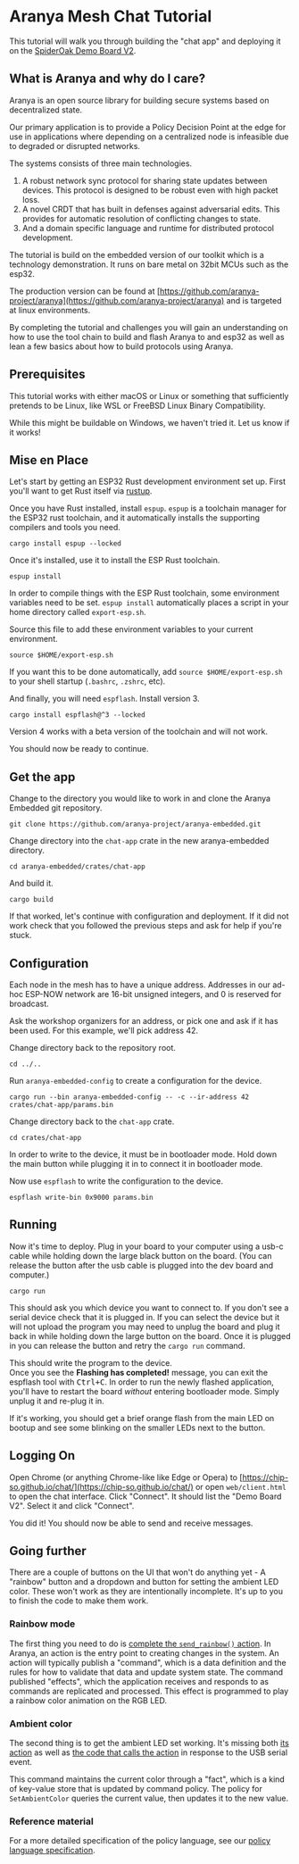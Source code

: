 # Aranya Mesh Chat Tutorial

This tutorial will walk you through building the "chat app" and
deploying it on the [SpiderOak Demo Board
V2](https://github.com/aranya-project/demo-board-v2).

## What is Aranya and why do I care?

Aranya is an open source library for building secure systems based on decentralized state. 

Our primary application is to provide a Policy Decision Point at the edge for use in applications where depending on a centralized node is infeasible due to degraded or disrupted networks. 

The systems consists of three main technologies. 

  1. A robust network sync protocol for sharing state updates between devices. This protocol is designed to be robust even with high packet loss.
  2. A novel CRDT that has built in defenses against adversarial edits. This provides for automatic resolution of conflicting changes to state.
  3. And a domain specific language and runtime for distributed protocol development.

The tutorial is build on the embedded version of our toolkit which is a technology demonstration. It runs on bare metal on 32bit MCUs such as the esp32. 

The production version can be found at [https://github.com/aranya-project/aranya](https://github.com/aranya-project/aranya) and is targeted at linux environments.

By completing the tutorial and challenges you will gain an understanding on how to use the tool chain to build and flash Aranya to and esp32 as well as lean a few basics about how to build protocols using Aranya.

## Prerequisites

This tutorial works with either macOS or Linux or something that
sufficiently pretends to be Linux, like WSL or FreeBSD Linux Binary
Compatibility.

While this might be buildable on Windows, we haven't tried it. Let us
know if it works!

## Mise en Place

Let's start by getting an ESP32 Rust development environment set up.
First you'll want to get Rust itself via [rustup](https://rustup.rs/).

Once you have Rust installed, install `espup`. `espup` is a toolchain
manager for the ESP32 rust toolchain, and it automatically installs the
supporting compilers and tools you need.

```
cargo install espup --locked
```

Once it's installed, use it to install the ESP Rust toolchain.

```
espup install
```

In order to compile things with the ESP Rust toolchain, some environment
variables need to be set. `espup install` automatically places a script
in your home directory called `export-esp.sh`.

Source this file to add these environment variables to your current
environment.

```
source $HOME/export-esp.sh
```

If you want this to be done automatically, add `source
$HOME/export-esp.sh` to your shell startup (`.bashrc`, `.zshrc`, etc).

And finally, you will need `espflash`. Install version 3.

```
cargo install espflash@^3 --locked
```

Version 4 works with a beta version of the toolchain and will not work.

You should now be ready to continue.

## Get the app

Change to the directory you would like to work in and clone the Aranya Embedded git repository. 

```
git clone https://github.com/aranya-project/aranya-embedded.git
```

Change directory into the `chat-app` crate in the new aranya-embedded directory.

```
cd aranya-embedded/crates/chat-app
```

And build it.

```
cargo build
```

If that worked, let's continue with configuration and deployment. If it did not work check that you followed the previous steps and ask for help if you're stuck.

## Configuration

Each node in the mesh has to have a unique address. Addresses in our
ad-hoc ESP-NOW network are 16-bit unsigned integers, and 0 is reserved
for broadcast.

Ask the workshop organizers for an address, or pick one and ask if it
has been used. For this example, we'll pick address 42.

Change directory back to the repository root.

```
cd ../..
```

Run `aranya-embedded-config` to create a configuration for the device.

```
cargo run --bin aranya-embedded-config -- -c --ir-address 42 crates/chat-app/params.bin
```

Change directory back to the `chat-app` crate.

```
cd crates/chat-app
```

In order to write to the device, it must be in bootloader mode. Hold
down the main button while plugging it in to connect it in bootloader
mode.

Now use `espflash` to write the configuration to the device.

```
espflash write-bin 0x9000 params.bin
```

## Running

Now it's time to deploy. Plug in your board to your computer using a usb-c cable while holding down the large black button on the board. (You can release the button after the usb cable is plugged into the dev board and computer.)

```
cargo run
```

This should ask you which device you want to connect to. If you don't see a serial device check that it is plugged in. If you can select the device but it will not upload the program you may need to unplug the board and plug it back in while holding down the large button on the board. Once it is plugged in you can release the button and retry the `cargo run` command.

This should write the program to the device. \
Once you see the **Flashing has completed!** message, you can exit the espflash tool with <kbd>Ctrl+C</kbd>.
In order to run the newly flashed application, you'll have to restart the board _without_ entering bootloader mode. Simply unplug it and re-plug it in.

If it's working, you should get a brief orange flash from the main LED on bootup and see some blinking on the smaller LEDs next to the button.

## Logging On

Open Chrome (or anything Chrome-like like Edge or Opera) to
[https://chip-so.github.io/chat/](https://chip-so.github.io/chat/) or
open `web/client.html` to open the chat interface. Click "Connect". It
should list the "Demo Board V2". Select it and click "Connect".

You did it! You should now be able to send and receive messages.

## Going further

There are a couple of buttons on the UI that won't do anything yet - A
"rainbow" button and a dropdown and button for setting the ambient LED
color. These won't work as they are intentionally incomplete. It's up to
you to finish the code to make them work.

### Rainbow mode

The first thing you need to do is [complete the `send_rainbow()`
action](config/policy.md#rainbow). In Aranya, an action is the entry
point to creating changes in the system. An action will typically
publish a "command", which is a data definition and the rules for how to
validate that data and update system state. The command published
"effects", which the application receives and responds to as commands
are replicated and processed. This effect is programmed to play a
rainbow color animation on the RGB LED.

### Ambient color

The second thing is to get the ambient LED set working. It's missing
both [its action](config/policy.md#ambient-led-color) as well as [the
code that calls the action](src/application.rs#L178) in response to the
USB serial event.

This command maintains the current color through a "fact", which is a
kind of key-value store that is updated by command policy. The policy
for `SetAmbientColor` queries the current value, then updates it to the
new value.

### Reference material

For a more detailed specification of the policy language, see our
[policy language
specification](https://github.com/aranya-project/aranya-docs/blob/main/docs/policy-v1.md).

